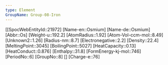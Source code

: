 ```yaml
---
type: Element
GroupName: Group-08-Iron
---
```

[[SpocWebEntityId::21972]
[Name-en::Osmium]
[Name-de::Osmium]
[Abbr::Os]
[Weight-u::192.2]
[AtomRadius::1.92]
[Atom-Vol-ccm-mol::8.49]
[Unknown2::1.26]
[Radius-nm::8.7]
[Electronegative::2.2]
[Density::22.4]
[MeltingPoint::3045]
[BoilingPoint::5027]
[HeatCapacity::0.13]
[HeatConduct::0.876]
[Enthalpy::31.8]
[FormEnergy-kj-mol::746]
[PeriodNo::6]
[GroupNo::8]
[]
[Charge-e::76]

